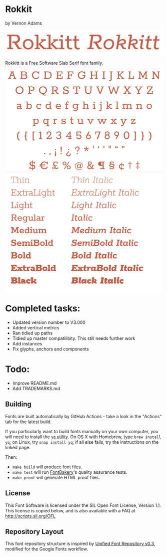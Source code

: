 # Rokkit
by Vernon Adams

![Sample Image](documentation/image1.png)

Rokkitt is a Free Software Slab Serif font family.

![Sample Image](documentation/image2.png)
![Sample Image](documentation/image3.png)

# Completed tasks:
- Updated version number to V3.000
- Added vertical metrics
- Ran tidied up paths
- Tidied up master compatilibity. This still needs further work
- Add instances
- Fix glyphs, anchors and components

# Todo:
- Improve README.md
- Add TRADEMARKS.md

## Building

Fonts are built automatically by GitHub Actions - take a look in the "Actions" tab for the latest build.

If you particularly want to build fonts manually on your own computer, you will need to install the [`yq` utility](https://github.com/mikefarah/yq). On OS X with Homebrew, type `brew install yq`; on Linux, try `snap install yq`; if all else fails, try the instructions on the linked page.

Then:

* `make build` will produce font files.
* `make test` will run [FontBakery](https://github.com/googlefonts/fontbakery)'s quality assurance tests.
* `make proof` will generate HTML proof files.

## License

This Font Software is licensed under the SIL Open Font License, Version 1.1.
This license is copied below, and is also available with a FAQ at
http://scripts.sil.org/OFL

## Repository Layout

This font repository structure is inspired by [Unified Font Repository v0.3](https://github.com/unified-font-repository/Unified-Font-Repository), modified for the Google Fonts workflow.